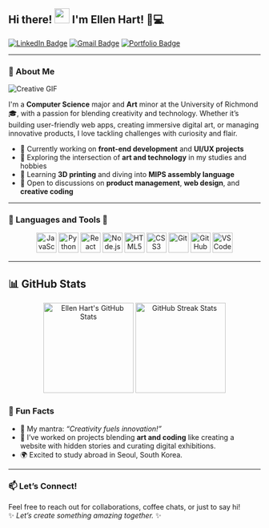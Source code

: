 ## Hi there! <a href="https://yourwebsite.com"><img src="https://media.giphy.com/media/hvRJCLFzcasrR4ia7z/giphy.gif" width="30px"></a> I'm Ellen Hart! 🎨💻  

[![LinkedIn Badge](https://img.shields.io/badge/-LinkedIn-0e76a8?style=for-the-badge&logo=Linkedin&logoColor=white)](https://www.linkedin.com/in/ellen-hart/)
[![Gmail Badge](https://img.shields.io/badge/-Gmail-D14836?style=for-the-badge&logo=gmail&logoColor=white)](mailto:ellen.hart@richmond.edu)
[![Portfolio Badge](https://img.shields.io/badge/-Portfolio-ff5722?style=for-the-badge&logo=html5&logoColor=white)](https://ellenchart.github.io/)

---

### 🌟 About Me  

![Creative GIF](https://media.giphy.com/media/l3vR85PnGsBwu1PFK/giphy.gif)

I'm a **Computer Science** major and **Art** minor at the University of Richmond 🎓, with a passion for blending creativity and technology. Whether it’s building user-friendly web apps, creating immersive digital art, or managing innovative products, I love tackling challenges with curiosity and flair.  

- 🔭 Currently working on **front-end development** and **UI/UX projects**  
- 🎨 Exploring the intersection of **art and technology** in my studies and hobbies  
- 🌱 Learning **3D printing** and diving into **MIPS assembly language**  
- 💬 Open to discussions on **product management**, **web design**, and **creative coding**  

---

### 🧰 Languages and Tools 🧰
  
<p align="center">
  <img height="40" src="https://cdn.jsdelivr.net/gh/devicons/devicon/icons/javascript/javascript-original.svg" alt="JavaScript">
  <img height="40" src="https://cdn.jsdelivr.net/gh/devicons/devicon/icons/python/python-original.svg" alt="Python">
  <img height="40" src="https://cdn.jsdelivr.net/gh/devicons/devicon/icons/react/react-original.svg" alt="React">
  <img height="40" src="https://cdn.jsdelivr.net/gh/devicons/devicon/icons/nodejs/nodejs-original.svg" alt="Node.js">
  <img height="40" src="https://cdn.jsdelivr.net/gh/devicons/devicon/icons/html5/html5-original.svg" alt="HTML5">
  <img height="40" src="https://cdn.jsdelivr.net/gh/devicons/devicon/icons/css3/css3-original.svg" alt="CSS3">
  <img height="40" src="https://cdn.jsdelivr.net/gh/devicons/devicon/icons/git/git-original.svg" alt="Git">
  <img height="40" src="https://cdn.jsdelivr.net/gh/devicons/devicon/icons/github/github-original.svg" alt="GitHub">
  <img height="40" src="https://cdn.jsdelivr.net/gh/devicons/devicon/icons/vscode/vscode-original.svg" alt="VS Code">
</p>

---

## 📊 GitHub Stats  

<div align="center">
  <img height="180em" src="https://github-readme-stats.vercel.app/api?username=ellenhart&show_icons=true&theme=radical&hide_border=true&count_private=true" alt="Ellen Hart's GitHub Stats"/>
  <img height="180em" src="https://github-readme-streak-stats.herokuapp.com?user=ellenhart&theme=radical&hide_border=true&date_format=M%20j%5B%2C%20Y%5D" alt="GitHub Streak Stats"/>
</div>

<!---
---

## 🏆 Achievements  

<div align="center">
  <img src="https://github-profile-trophy.vercel.app/?username=ellenhart&theme=radical&no-frame=true&margin-w=15&margin-h=15" alt="GitHub Profile Trophies"/>
</div>

---

## 📂 Most Used Languages  

<div align="center">
  <img height="180em" src="https://github-readme-stats.vercel.app/api/top-langs/?username=ellenhart&theme=radical&layout=compact&langs_count=8&hide_border=true" alt="Most Used Languages"/>
</div>

---
-->

### 🤩 Fun Facts  

- 🎯 My mantra: *“Creativity fuels innovation!”*  
- 📜 I’ve worked on projects blending **art and coding** like creating a website with hidden stories and curating digital exhibitions.  
- 🌍 Excited to study abroad in Seoul, South Korea.

---

### 📫 Let’s Connect!  

Feel free to reach out for collaborations, coffee chats, or just to say hi!  
✨ *Let’s create something amazing together.* ✨

